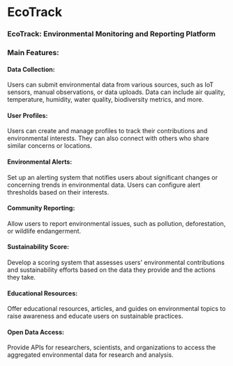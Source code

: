 # EcoTrack

### EcoTrack:	Environmental	Monitoring	and	Reporting	Platform

### Main Features:

#### Data Collection: 
Users can submit environmental data from various sources, such as IoT 
sensors, manual observations, or data uploads. Data can include air quality, temperature, 
humidity, water quality, biodiversity metrics, and more.

#### User Profiles: 
Users can create and manage profiles to track their contributions and 
environmental interests. They can also connect with others who share similar concerns 
or locations.

#### Environmental Alerts: 
Set up an alerting system that notifies users about significant 
changes or concerning trends in environmental data. Users can configure alert thresholds 
based on their interests.
 
#### Community Reporting: 
Allow users to report environmental issues, such as pollution, 
deforestation, or wildlife endangerment.

#### Sustainability Score: 
Develop a scoring system that assesses users' environmental 
contributions and sustainability efforts based on the data they provide and the actions 
they take.

#### Educational Resources: 
Offer educational resources, articles, and guides on 
environmental topics to raise awareness and educate users on sustainable practices.

#### Open Data Access: 
Provide APIs for researchers, scientists, and organizations to access 
the aggregated environmental data for research and analysis.
